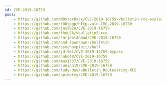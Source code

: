 ```yaml
---
id: CVE-2019-16759
pocs:
    - https://github.com/M0sterHxck/CVE-2019-16759-Vbulletin-rce-exploit
    - https://github.com/r00tpgp/http-vuln-CVE-2019-16759
    - https://github.com/jas502n/CVE-2019-16759
    - https://github.com/theLSA/vbulletin5-rce
    - https://github.com/FarjaalAhmad/CVE-2019-16759
    - https://github.com/andripwn/pwn-vbulletin
    - https://github.com/psychoxploit/vbull
    - https://github.com/jd-961/CVE-2019-16759-bypass
    - https://github.com/nako48/CVE-2019-16759
    - https://github.com/mas1337/CVE-2019-16759
    - https://github.com/sunian19/CVE-2019-16759
    - https://github.com/ludy-dev/vBulletin_Routestring-RCE
    - https://github.com/apidotmy/CVE-2019-16759
---
```

